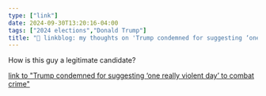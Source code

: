 ```yaml
---
type: ["link"]
date: 2024-09-30T13:20:16-04:00
tags: ["2024 elections","Donald Trump"]
title: "🔗 linkblog: my thoughts on 'Trump condemned for suggesting ‘one really violent day’ to combat crime'"
---
```

How is this guy a legitimate candidate?

[link to "Trump condemned for suggesting ‘one really violent day’ to combat crime"](https://www.theguardian.com/us-news/2024/sep/30/trump-crime-the-purge-speech)
